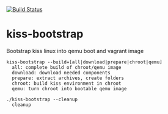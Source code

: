[![Build Status](https://travis-ci.org/abbbi/kiss-bootstrap.svg?branch=master)](https://travis-ci.org/abbbi/kiss-bootstrap)

# kiss-bootstrap
Bootstrap kiss linux into qemu boot and vagrant image

```
kiss-bootstrap --build=[all|download|prepare|chroot|qemu]
  all: complete build of chroot/qemu image
  download: download needed components
  prepare: extract archives, create folders
  chroot: build kiss environment in chroot
  qemu: turn chroot into bootable qemu image

./kiss-bootstrap --cleanup
  cleanup
```

